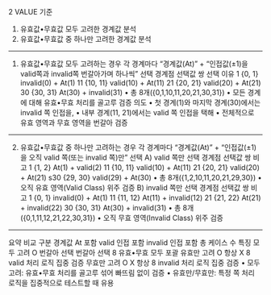 2 VALUE 기준 
1. 유효값•무효값 모두 고려한 경계값 분석
2.	유효값•무효값 중 하나만 고려한 경계값 분석
________________________________________
1. 유효값•무효값 모두 고려하는 경우
각 경계마다 “경계값(At)” + “인접값(±1)을 valid쪽과 invalid쪽 번갈아가며 하나씩” 선택
경계점	선택값 쌍	선택 이유
1	{0, 1}	invalid(0) + At(1)
11	{10, 11}	valid(10) + At(11)
21	{20, 21}	valid(20) + At(21)
30	{30, 31}	At(30) + invalid(31)
•	총 8개({0,1,10,11,20,21,30,31})
•	모든 경계에 대해 유효•무효 처리를 골고루 검증
의도
•	첫 경계(1)와 마지막 경계(30)에서는 invalid 쪽 인접을,
•	내부 경계(11, 21)에서는 valid 쪽 인접을 택해
•	전체적으로 유효 영역과 무효 영역을 번갈아 검증
________________________________________
2. 유효값•무효값 중 하나만 고려하는 경우
각 경계마다 “경계값(At)” + “인접값(±1)을 오직 valid 쪽(또는 invalid 쪽)만” 선택
A) valid 쪽만 선택
경계점	선택값 쌍	비고
1	{1, 2}	At(1) + valid(2)
11	{10, 11}	valid(10) + At(11)
21	{20, 21}	valid(20) + At(21)
s30	{29, 30}	valid(29) + At(30)
•	총 8개({1,2,10,11,20,21,29,30})
•	오직 유효 영역(Valid Class) 위주 검증
B) invalid 쪽만 선택
경계점	선택값 쌍	비고
1	{0, 1}	invalid(0) + At(1)
11	{11, 12}	At(11) + invalid(12)
21	{21, 22}	At(21) + invalid(22)
30	{30, 31}	At(30) + invalid(31)
•	총 8개({0,1,11,12,21,22,30,31})
•	오직 무효 영역(Invalid Class) 위주 검증
________________________________________
요약 비교
구분	경계값 At 포함	valid 인접 포함	invalid 인접 포함	총 케이스 수	특징
모두 고려	O	번갈아 선택	번갈아 선택	8	유효•무효 모두 포괄
유효만 고려	O	항상	X	8	valid 처리 로직 집중 검증
무효만 고려	O	X	항상	8	invalid 처리 로직 집중 검증
•	모두 고려: 유효•무효 처리를 골고루 섞어 빠뜨림 없이 검증
•	유효만/무효만: 특정 쪽 처리 로직을 집중적으로 테스트할 때 유용

